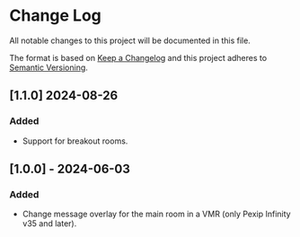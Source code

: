 # Change Log

All notable changes to this project will be documented in this file.

The format is based on [Keep a Changelog](http://keepachangelog.com/) and this
project adheres to [Semantic Versioning](http://semver.org/).

## [1.1.0] 2024-08-26

### Added

- Support for breakout rooms.

## [1.0.0] - 2024-06-03

### Added

- Change message overlay for the main room in a VMR (only Pexip Infinity v35 and
  later).
